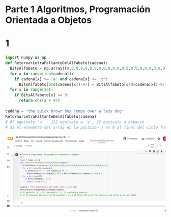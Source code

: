 # Parte 1 Algoritmos, Programación Orientada a Objetos
# 1
``` python
import numpy as np 
def RetornarLetraFaltanteDelAlfabeto(cadena):
  BitsAlfabeto = np.array([0,0,0,0,0,0,0,0,0,0,0,0,0,0,0,0,0,0,0,0,0,0,0,0,0,0])
  for x in range(len(cadena)):
    if cadena[x] >= 'a' and cadena[x] <= 'z':
      BitsAlfabeto[ord(cadena[x])-97] = BitsAlfabeto[ord(cadena[x])-97] + 1
  for x in range(26):
    if BitsAlfabeto[x] == 0:
      return chr(x + 97)     

cadena = "the quick brown box jumps over a lazy dog"
RetornarLetraFaltanteDelAlfabeto(cadena)
# 97 equivale 'a' - 122 equivale a 'z', 32 equivale a espacio
# Si el elemento del array en la posicion j es 0 al final del ciclo for entonces ese letra es la que falta
```

![Captura de la ejecución del código](Imágenes/PC2Imagen1.png)
